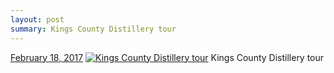 ```yaml
---
layout: post
summary: Kings County Distillery tour
---
```


<p>
  <time><a href="/606">February 18, 2017</a></time>
  <a href="/606"><img src="{{ site.assets_url }}/606-640.jpg" srcset="{{ site.assets_url }}/606-320.jpg 320w, {{ site.assets_url }}/606-640.jpg 640w, {{ site.assets_url }}/606-960.jpg 960w, {{ site.assets_url }}/606-1280.jpg 1280w" sizes="(min-width: 700px) 50vw, calc(100vw - 2rem)" alt="Kings County Distillery tour" /></a>
  <span>Kings County Distillery tour</span>
</p>
